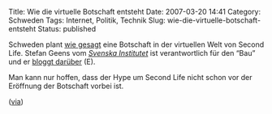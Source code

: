 Title: Wie die virtuelle Botschaft entsteht
Date: 2007-03-20 14:41
Category: Schweden
Tags: Internet, Politik, Technik
Slug: wie-die-virtuelle-botschaft-entsteht
Status: published

Schweden plant [wie
gesagt](http://www.fiket.de/index.php?s=second+life+botschaft) eine
Botschaft in der virtuellen Welt von Second Life. Stefan Geens vom
[*Svenska Institutet*](http://www.si.se/) ist verantwortlich für den
“Bau” und er [bloggt darüber](http://secondhouseofsweden.com/) (E).

Man kann nur hoffen, dass der Hype um Second Life nicht schon vor der
Eröffnung der Botschaft vorbei ist.

([via](http://www.kullin.net/2007_03_01_mc.html#352748688223826383))

